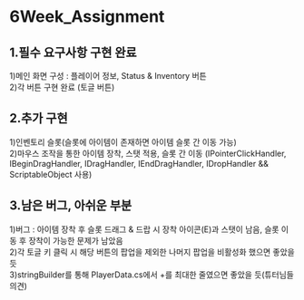 # 6Week_Assignment

## 1.필수 요구사항 구현 완료  
1)메인 화면 구성 : 플레이어 정보, Status & Inventory 버튼  
2)각 버튼 구현 완료 (토글 버튼)  


## 2.추가 구현  
1)인벤토리 슬롯(슬롯에 아이템이 존재하면 아이템 슬롯 간 이동 가능)  
2)마우스 조작을 통한 아이템 장착, 스탯 적용, 슬롯 간 이동 (IPointerClickHandler, IBeginDragHandler, IDragHandler, IEndDragHandler, IDropHandler  &&  ScriptableObject 사용)  


## 3.남은 버그, 아쉬운 부분  
1)버그 : 아이템 장착 후 슬롯 드래그 & 드랍 시 장착 아이콘(E)과 스탯이 남음, 슬롯 이동 후 장착이 가능한 문제가 남았음  
2)각 토글 키 클릭 시 해당 버튼의 팝업을 제외한 나머지 팝업을 비활성화 했으면 좋았을 듯  
3)stringBuilder를 통해 PlayerData.cs에서 +를 최대한 줄였으면 좋았을 듯(튜터님들 의견)
